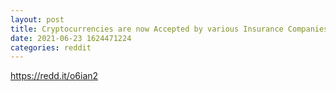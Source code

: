 ```yaml
--- 
layout: post 
title: Cryptocurrencies are now Accepted by various Insurance Companies in the United States 
date: 2021-06-23 1624471224 
categories: reddit 
--- 
```

https://redd.it/o6ian2